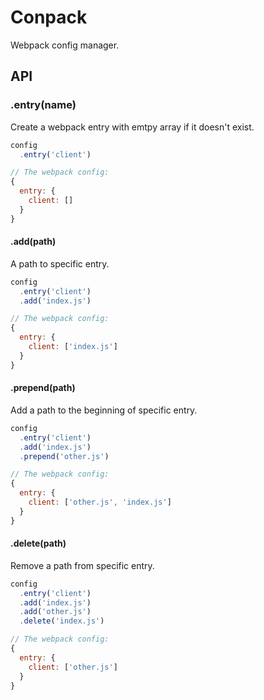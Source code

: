 # Conpack

Webpack config manager.

## API

### .entry(name)

Create a webpack entry with emtpy array if it doesn't exist.

```js
config
  .entry('client')

// The webpack config:
{
  entry: {
    client: []
  }
}
```

#### .add(path)

A path to specific entry.

```js
config
  .entry('client')
  .add('index.js')

// The webpack config:
{
  entry: {
    client: ['index.js']
  }
}
```

#### .prepend(path)

Add a path to the beginning of specific entry.

```js
config
  .entry('client')
  .add('index.js')
  .prepend('other.js')

// The webpack config:
{
  entry: {
    client: ['other.js', 'index.js']
  }
}
```

#### .delete(path)

Remove a path from specific entry.

```js
config
  .entry('client')
  .add('index.js')
  .add('other.js')
  .delete('index.js')

// The webpack config:
{
  entry: {
    client: ['other.js']
  }
}
```
